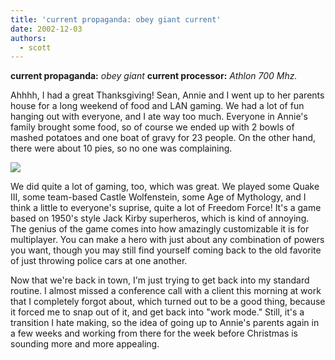 ```yaml
---
title: 'current propaganda: obey giant current'
date: 2002-12-03
authors:
  - scott
---
```


**current propaganda:** _obey giant_
**current processor:** _Athlon 700 Mhz._

Ahhhh, I had a great Thanksgiving! Sean, Annie and I went up to her parents house for a long weekend of food and LAN gaming. We had a lot of fun hanging out with everyone, and I ate way too much. Everyone in Annie's family brought some food, so of course we ended up with 2 bowls of mashed potatoes and one boat of gravy for 23 people. On the other hand, there were about 10 pies, so no one was complaining.

[![](/images/blog-photos/lanparty-thanksgiving2002.jpg)](/images/images/blog-photos/lanparty-thanksgiving2002.jpg)

We did quite a lot of gaming, too, which was great. We played some Quake III, some team-based Castle Wolfenstein, some Age of Mythology, and I think a little to everyone's suprise, quite a lot of Freedom Force! It's a game based on 1950's style Jack Kirby superheros, which is kind of annoying. The genius of the game comes into how amazingly customizable it is for multiplayer. You can make a hero with just about any combination of powers you want, though you may still find yourself coming back to the old favorite of just throwing police cars at one another.

Now that we're back in town, I'm just trying to get back into my standard routine. I almost missed a conference call with a client this morning at work that I completely forgot about, which turned out to be a good thing, because it forced me to snap out of it, and get back into "work mode." Still, it's a transition I hate making, so the idea of going up to Annie's parents again in a few weeks and working from there for the week before Christmas is sounding more and more appealing.
